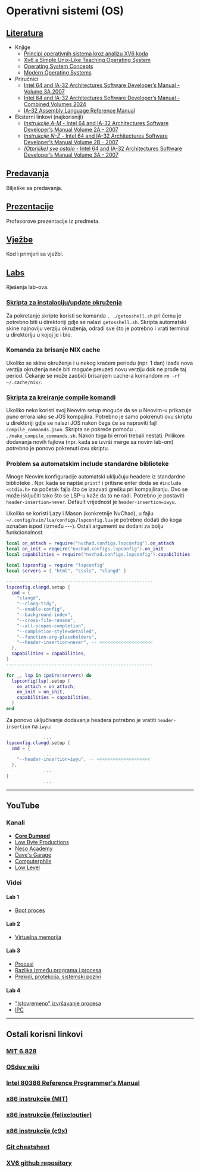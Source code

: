 Operativni sistemi (OS)
=======================

## [Literatura](./Literatura/)
- Knjige
  - [Principi operativnih sistema kroz analizu XV6 koda](./Literatura/Principi_operativnih_sistema_kroz_analizu_XV6_koda.pdf) 
  - [Xv6 a Simple Unix-Like Teaching Operating System](./Literatura/Xv6_a_Simple_Unix-Like_Teaching_Operating_System.pdf)   
  - [Operating System Concepts](./Literatura/Operating_System_Concepts.pdf)                          
  - [Modern Operating Systems](./Literatura/Modern_Operating_Systems.pdf)                           
- Priručnici
  - [Intel 64 and IA-32 Architectures Software Developer’s Manual - Volume 3A 2007](./Literatura/IA32_Assembly_Language_Reference_Manual_Volume_3A_2007.pdf)
  - [Intel 64 and IA-32 Architectures Software Developer’s Manual - Combined Volumes 2024](./Literatura/IA32_Assembly_Language_Reference_Manual_Volume_Combined_Volumes_2024.pdf)
  - [IA-32 Assembly Language Reference Manual](./Literatura/IA-32_Assembly_Language_Reference_Manual.pdf)           
- Eksterni linkovi (najkorisniji)
  - [*Instrukcije A-M* - Intel 64 and IA-32 Architectures Software Developer’s Manual Volume 2A - 2007](https://pdos.csail.mit.edu/6.828/2018/readings/ia32/IA32-2A.pdf)
  - [*Instrukcije N-Z* - Intel 64 and IA-32 Architectures Software Developer’s Manual Volume 2B - 2007](https://pdos.csail.mit.edu/6.828/2018/readings/ia32/IA32-2B.pdf)
  - [*(Otprilike) sve ostalo* - Intel 64 and IA-32 Architectures Software Developer’s Manual Volume 3A - 2007](https://pdos.csail.mit.edu/6.828/2018/readings/ia32/IA32-3A.pdf)

## [Predavanja](./Predavanja)
Bilješke sa predavanja.

## [Prezentacije](./Prezentacije)
Profesorove prezentacije iz predmeta.

## [Vježbe](./Vjezbe)
Kod i primjeri sa vježbi.

## [Labs](./Lab)
Rješenja lab-ova.

### [Skripta za instalaciju/update okruženja](./getosshell.sh)
Za pokretanje skripte koristi se komanda `. ./getosshell.sh` pri čemu je potrebno biti u direktoriji gdje se nalazi `getosshell.sh`.
Skripta automatski skine najnoviju verziju okruženja, odradi sve što je potrebno i vrati terminal u direktoriju u kojoj je i bio.

### Komanda za brisanje NIX cache
Ukoliko se skine okruženje i u nekog kraćem periodu (npr. 1 dan) izađe nova verzija okruženja neće biti moguće preuzeti novu verziju dok ne prođe taj period.
Čekanje se može zaobići brisanjem cache-a komandom `rm -rf ~/.cache/nix/`.

### [Skripta za kreiranje compile komandi](./make_compile_commands.sh)
Ukoliko neko koristi svoj Neovim setup moguće da se u Neovim-u prikazuje puno errora iako se JOS kompajlira.
Potrebno je samo pokrenuti ovu skriptu u direktoriji gdje se nalazi JOS nakon čega će se napraviti fajl `compile_commands.json`.
Skripta se pokreće pomoću `. ./make_compile_commands.sh`. Nakon toga bi errori trebali nestati.
Prilikom dodavanja novih fajlova (npr. kada se izvrši merge sa novim lab-om) potrebno je ponovo pokrenuti ovu skriptu.

### Problem sa automatskim include standardne biblioteke
Mnoge Neovim konfiguracije automatski uključuju headere iz standardne biblioteke .
Npr. kada se napiše `printf` i pritisne enter doda se `#include <stdio.h>` na početak fajla što će izazvati grešku pri kompajliranju.
Ovo se može isključiti tako što se LSP-u kaže da to ne radi.
Potrebno je postaviti `header-insertion=never`.
Default vrijednost je `header-insertion=iwyu`.

Ukoliko se koristi Lazy i Mason (konkretnije NvChad), u fajlu `~/.config/nvim/lua/configs/lspconfig.lua` je potrebno dodati dio koga označen ispod (između ---).
Ostali argumenti su dodani za bolju funkcionalnost.

``` lua
local on_attach = require("nvchad.configs.lspconfig").on_attach
local on_init = require("nvchad.configs.lspconfig").on_init
local capabilities = require("nvchad.configs.lspconfig").capabilities

local lspconfig = require "lspconfig"
local servers = { "html", "cssls", "clangd" }

-------------------------------------------------------
lspconfig.clangd.setup {
  cmd = {
    "clangd",
    "--clang-tidy",
    "--enable-config",
    "--background-index",
    "--cross-file-rename",
    "--all-scopes-completion",
    "--completion-style=detailed",
    "--function-arg-placeholders",
    "--header-insertion=never", -- <<<<<<<<<<<<<<<<<<<<
  },
  capabilities = capabilities,
}
-------------------------------------------------------

for _, lsp in ipairs(servers) do
  lspconfig[lsp].setup {
    on_attach = on_attach,
    on_init = on_init,
    capabilities = capabilities,
  }
end
```

Za ponovo uključivanje dodavanja headera potrebno je vratiti `header-insertion` na `iwyu`:
``` lua
              ...
lspconfig.clangd.setup {
  cmd = {
              ...
    "--header-insertion=iwyu", -- <<<<<<<<<<<<<<<<<<<<
  },
              ...
}
              ...
```

---

## YouTube

### Kanali
- [**Core Dumped**](https://www.youtube.com/@CoreDumpped)
- [Low Byte Productions](https://www.youtube.com/@LowByteProductions)
- [Neso Academy](https://www.youtube.com/@nesoacademy)
- [Dave's Garage](https://www.youtube.com/@DavesGarage)
- [Computerphile](https://www.youtube.com/@Computerphile)
- [Low Level](https://www.youtube.com/@LowLevelTV)

### Videi

#### Lab 1
- [Boot proces](https://www.youtube.com/watch?v=KkenLT8S9Hs)

#### Lab 2
- [Virtuelna memorija](https://www.youtube.com/watch?v=A9WLYbE0p-I)

#### Lab 3
- [Procesi](https://www.youtube.com/watch?v=LDhoD4IVElk)
- [Razlika između programa i procesa](https://www.youtube.com/watch?v=7ge7u5VUSbE)
- [Prekidi, protekcija, sistemski pozivi](https://www.youtube.com/watch?v=H4SDPLiUnv4)

#### Lab 4
- ["Istovremeno" izvršavanje procesa](https://www.youtube.com/watch?v=3X93PnKRNUo)
- [IPC](https://www.youtube.com/watch?v=Y2mDwW2pMv4)

---

## Ostali korisni linkovi

### [MIT 6.828](https://pdos.csail.mit.edu/6.828/2018/overview.html)

### [OSdev wiki](https://wiki.osdev.org/)

### [Intel 80386 Reference Programmer's Manual](https://pdos.csail.mit.edu/6.828/2018/readings/i386/toc.htm)

### [x86 instrukcije (MIT)](https://pdos.csail.mit.edu/6.828/2018/readings/i386/c17.htm)

### [x86 instrukcije (felixcloutier)](https://www.felixcloutier.com/x86/)

### [x86 instrukcije (c9x)](https://c9x.me/x86/)

### [Git cheatsheet](https://education.github.com/git-cheat-sheet-education.pdf)

### [XV6 github repository](https://github.com/mit-pdos/xv6-public)
